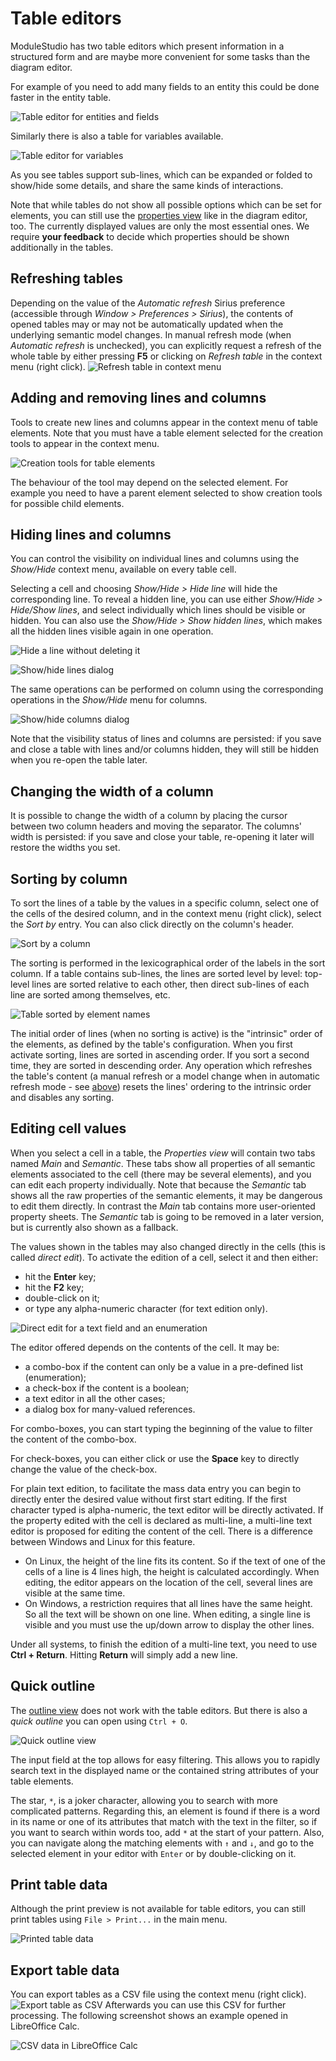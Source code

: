 # Table editors

ModuleStudio has two table editors which present information in a structured form and are maybe more convenient for some tasks than the diagram editor.

For example of you need to add many fields to an entity this could be done faster in the entity table.

![Table editor for entities and fields](images/ui_table_entities.png "Table editor for entities and fields")

Similarly there is also a table for variables available.

![Table editor for variables](images/ui_table_variables.png "Table editor for variables")

As you see tables support sub-lines, which can be expanded or folded to show/hide some details, and share the same kinds of interactions.

Note that while tables do not show all possible options which can be set for elements, you can still use the [properties view](33-Views#properties-view) like in the diagram editor, too. The currently displayed values are only the most essential ones. We require **your feedback** to decide which properties should be shown additionally in the tables.

## Refreshing tables

Depending on the value of the *Automatic refresh* Sirius preference (accessible through *Window > Preferences > Sirius*), the contents of opened tables may or may not be automatically updated when the underlying semantic model changes. In manual refresh mode (when *Automatic refresh* is unchecked), you can explicitly request a refresh of the whole table by either pressing **F5** or clicking on *Refresh table* in the context menu (right click). ![Refresh table in context menu](images/ui_table_refresh.png "Refresh table in context menu")

## Adding and removing lines and columns

Tools to create new lines and columns appear in the context menu of table elements. Note that you must have a table element selected for the creation tools to appear in the context menu.

![Creation tools for table elements](images/ui_table_creation_tools.png "Creation tools for table elements")

The behaviour of the tool may depend on the selected element. For example you need to have a parent element selected to show creation tools for possible child elements.

## Hiding lines and columns

You can control the visibility on individual lines and columns using the *Show/Hide* context menu, available on every table cell.

Selecting a cell and choosing *Show/Hide > Hide line* will hide the corresponding line. To reveal a hidden line, you can use either *Show/Hide > Hide/Show lines*, and select individually which lines should be visible or hidden. You can also use the *Show/Hide > Show hidden lines*, which makes all the hidden lines visible again in one operation. 

![Hide a line without deleting it](images/ui_table_hide_line.png "Hide a line without deleting it")

![Show/hide lines dialog](images/ui_table_show_hide_lines_dialog.png "Show/hide lines dialog")

The same operations can be performed on column using the corresponding operations in the *Show/Hide* menu for columns.

![Show/hide columns dialog](images/ui_table_show_hide_columns_dialog.png "Show/hide columns dialog")

Note that the visibility status of lines and columns are persisted: if you save and close a table with lines and/or columns hidden, they will still be hidden when you re-open the table later.

## Changing the width of a column

It is possible to change the width of a column by placing the cursor between two column headers and moving the separator. The columns' width is persisted: if you save and close your table, re-opening it later will restore the widths you set.

## Sorting by column

To sort the lines of a table by the values in a specific column, select one of the cells of the desired column, and in the context menu (right click), select the *Sort by* entry. You can also click directly on the column's header.

![Sort by a column](images/ui_table_sort_by_column.png "Sort by a column")

The sorting is performed in the lexicographical order of the labels in the sort column. If a table contains sub-lines, the lines are sorted level by level: top-level lines are sorted relative to each other, then direct sub-lines of each line are sorted among themselves, etc.

![Table sorted by element names](images/ui_table_sorted_by_name.png "Table sorted by element names")

The initial order of lines (when no sorting is active) is the "intrinsic" order of the elements, as defined by the table's configuration. When you first activate sorting, lines are sorted in ascending order. If you sort a second time, they are sorted in descending order. Any operation which refreshes the table's content (a manual refresh or a model change when in automatic refresh mode - see [above](#refreshing-tables)) resets the lines' ordering to the intrinsic order and disables any sorting.

## Editing cell values

When you select a cell in a table, the *Properties view* will contain two tabs named *Main* and *Semantic*. These tabs show all properties of all semantic elements associated to the cell (there may be several elements), and you can edit each property individually. Note that because the *Semantic* tab shows all the raw properties of the semantic elements, it may be dangerous to edit them directly. In contrast the *Main* tab contains more user-oriented property sheets. The *Semantic* tab is going to be removed in a later version, but is currently also shown as a fallback.

The values shown in the tables may also changed directly in the cells (this is called *direct edit*). To activate the edition of a cell, select it and then either:

* hit the **Enter** key;
* hit the **F2** key;
* double-click on it;
* or type any alpha-numeric character (for text edition only).

![Direct edit for a text field and an enumeration](images/ui_table_direct_editing.png "Direct edit for a text field and an enumeration")

The editor offered depends on the contents of the cell. It may be:

* a combo-box if the content can only be a value in a pre-defined list (enumeration);
* a check-box if the content is a boolean;
* a text editor in all the other cases;
* a dialog box for many-valued references.

For combo-boxes, you can start typing the beginning of the value to filter the content of the combo-box.

For check-boxes, you can either click or use the **Space** key to directly change the value of the check-box.

For plain text edition, to facilitate the mass data entry you can begin to directly enter the desired value without first start editing. If the first character typed is alpha-numeric, the text editor will be directly activated. If the property edited with the cell is declared as multi-line, a multi-line text editor is proposed for editing the content of the cell. There is a difference between Windows and Linux for this feature.

* On Linux, the height of the line fits its content. So if the text of one of the cells of a line is 4 lines high, the height is calculated accordingly. When editing, the editor appears on the location of the cell, several lines are visible at the same time.
* On Windows, a restriction requires that all lines have the same height. So all the text will be shown on one line. When editing, a single line is visible and you must use the up/down arrow to display the other lines.

Under all systems, to finish the edition of a multi-line text, you need to use **Ctrl + Return**. Hitting **Return** will simply add a new line. 

## Quick outline

The [outline view](33-Views.md#outline-view) does not work with the table editors. But there is also a *quick outline* you can open using `Ctrl + O`.

![Quick outline view](images/ui_tables_quick_outline.png "Quick outline view")

The input field at the top allows for easy filtering. This allows you to rapidly search text in the displayed name or the contained string attributes of your table elements.

The star, `*`, is a joker character, allowing you to search with more complicated patterns. Regarding this, an element is found if there is a word in its name or one of its attributes that match with the text in the filter, so if you want to search within words too, add `*` at the start of your pattern. Also, you can navigate along the matching elements with `↑` and `↓`, and go to the selected element in your editor with `Enter` or by double-clicking on it.

## Print table data

Although the print preview is not available for table editors, you can still print tables using `File > Print...` in the main menu.

![Printed table data](images/ui_table_print.png "Printed table data")

## Export table data

You can export tables as a CSV file using the context menu (right click). ![Export table as CSV](images/ui_table_export_csv.png "Export table as CSV") Afterwards you can use this CSV for further processing. The following screenshot shows an example opened in LibreOffice Calc.

![CSV data in LibreOffice Calc](images/ui_table_export_csv_calc.png "CSV data in LibreOffice Calc")

